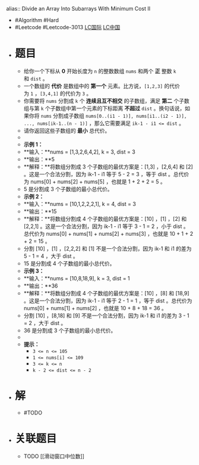 alias:: Divide an Array Into Subarrays With Minimum Cost II
- #Algorithm #Hard
- #Leetcode #Leetcode-3013 [LC国际](https://leetcode.com/problems/divide-an-array-into-subarrays-with-minimum-cost-ii/) [LC中国](https://leetcode.cn/problems/divide-an-array-into-subarrays-with-minimum-cost-ii/)
- # 题目
	- 给你一个下标从 **0** 开始长度为 `n` 的整数数组 `nums` 和两个 **正** 整数 `k` 和 `dist` 。
	- 一个数组的 **代价** 是数组中的 **第一个** 元素。比方说，`[1,2,3]` 的代价为 `1` ，`[3,4,1]` 的代价为 `3` 。
	- 你需要将 `nums` 分割成 `k` 个 **连续且互不相交** 的子数组，满足 **第二** 个子数组与第 `k` 个子数组中第一个元素的下标距离 **不超过** `dist` 。换句话说，如果你将 `nums` 分割成子数组 `nums[0..(i1 - 1)], nums[i1..(i2 - 1)], ..., nums[ik-1..(n - 1)]` ，那么它需要满足 `ik-1 - i1 <= dist` 。
	- 请你返回这些子数组的 **最小** 总代价。
	-
	- **示例 1：**
	- **输入：**nums = [1,3,2,6,4,2], k = 3, dist = 3
	- **输出：**5
	- **解释：**将数组分割成 3 个子数组的最优方案是：[1,3] ，[2,6,4] 和 [2] 。这是一个合法分割，因为 ik-1 - i1 等于 5 - 2 = 3 ，等于 dist 。总代价为 nums[0] + nums[2] + nums[5] ，也就是 1 + 2 + 2 = 5 。
	- 5 是分割成 3 个子数组的最小总代价。
	- **示例 2：**
	- **输入：**nums = [10,1,2,2,2,1], k = 4, dist = 3
	- **输出：**15
	- **解释：**将数组分割成 4 个子数组的最优方案是：[10] ，[1] ，[2] 和 [2,2,1] 。这是一个合法分割，因为 ik-1 - i1 等于 3 - 1 = 2 ，小于 dist 。总代价为 nums[0] + nums[1] + nums[2] + nums[3] ，也就是 10 + 1 + 2 + 2 = 15 。
	- 分割 [10] ，[1] ，[2,2,2] 和 [1] 不是一个合法分割，因为 ik-1 和 i1 的差为 5 - 1 = 4 ，大于 dist 。
	- 15 是分割成 4 个子数组的最小总代价。
	- **示例 3：**
	- **输入：**nums = [10,8,18,9], k = 3, dist = 1
	- **输出：**36
	- **解释：**将数组分割成 4 个子数组的最优方案是：[10] ，[8] 和 [18,9] 。这是一个合法分割，因为 ik-1 - i1 等于 2 - 1 = 1 ，等于 dist 。总代价为 nums[0] + nums[1] + nums[2] ，也就是 10 + 8 + 18 = 36 。
	- 分割 [10] ，[8,18] 和 [9] 不是一个合法分割，因为 ik-1 和 i1 的差为 3 - 1 = 2 ，大于 dist 。
	- 36 是分割成 3 个子数组的最小总代价。
	-
	- **提示：**
		- `3 <= n <= 105`
		- `1 <= nums[i] <= 109`
		- `3 <= k <= n`
		- `k - 2 <= dist <= n - 2`
- # 解
	- #TODO
- # 关联题目
	- TODO [[滑动窗口中位数]]